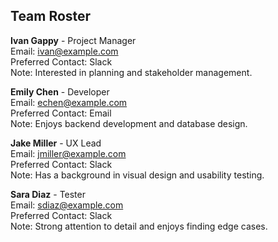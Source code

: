 ## Team Roster

**Ivan Gappy** - Project Manager  
Email: ivan@example.com  
Preferred Contact: Slack  
Note: Interested in planning and stakeholder management.

**Emily Chen** - Developer  
Email: echen@example.com  
Preferred Contact: Email  
Note: Enjoys backend development and database design.

**Jake Miller** - UX Lead  
Email: jmiller@example.com  
Preferred Contact: Slack  
Note: Has a background in visual design and usability testing.

**Sara Diaz** - Tester  
Email: sdiaz@example.com  
Preferred Contact: Slack  
Note: Strong attention to detail and enjoys finding edge cases.

